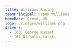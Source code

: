 ```yaml
---
title: Williams Racing
teamPrincipal: Frank Williams
homeBase: Grove, UK
logo: ./images/williams.png
drivers:
  - (63) George Russel
  - (6) Nicholas Latifi
---
```

